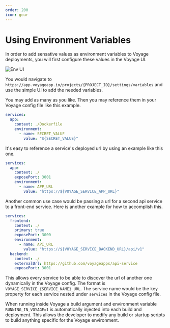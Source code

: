 ```yaml
---
order: 200
icon: gear
---
```


# Using Environment Variables

In order to add sensative values as environment variables to Voyage deployments, you will first configure these values in the Voyage UI.

![Env UI](https://cdn.voyageapp.io/docs/env_vars.jpg)

You would navigate to `https://app.voyageapp.io/projects/{PROJECT_ID}/settings/variables` and use the simple UI to add the needed variables.

You may add as many as you like. Then you may reference them in your Voyage config file like this example.

```yaml
services:
  app:
    context: ./Dockerfile
    environment:
      - name: SECRET_VALUE
        value: "${SECRET_VALUE}"
```

It's easy to reference a service's deployed url by using an example like this one.

```yaml
services:
  app:
    context: ./
    exposePort: 3001
    environment:
      - name: APP_URL
        value: "https://${VOYAGE_SERVICE_APP_URL}"
```

Another common use case would be passing a url for a second api service to a front-end service. Here is another example for how to accomplish this.

```yaml
services:
  frontend:
    context: ./
    primary: true
    exposePort: 3000
    environment:
      - name: API_URL
        value: "https://${VOYAGE_SERVICE_BACKEND_URL}/api/v1"
  backend:
    context: ./
    externalUrl: https://github.com/voyageapps/api-service
    exposePort: 3001
```

This allows every service to be able to discover the url of another one dynamically in the Voyage config. The format is `VOYAGE_SERVICE_{SERVICE_NAME}_URL`. The service name would be the key property for each service nested under `services` in the Voyage config file.

When running inside Voyage a build argument and environment variable `RUNNING_IN_VOYAGE=1` is automatically injected
into each build and deployment. This allows the developer to modify any build or startup scripts to build anything specific
for the Voyage environment.
